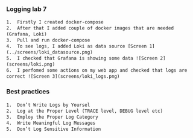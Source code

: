### Logging lab 7

    1.  Firstly I created docker-compose
    2.  After that I added couple of docker images that are needed (Grafana, Loki)
    3.  Pull and run docker-compose 
    4.  To see logs, I added Loki as data source [Screen 1](../screens/loki_datasource.png)
    5.  I checked that Grafana is showing some data ![Screen 2](screens/loki.png)
    6.  I perfomed some actions on my web app and checked that logs are correct ![Screen 3](screens/loki_logs.png)
    
    
### Best practices
    1.  Don’t Write Logs by Yoursel
    2.  Log at the Proper Level (TRACE level, DEBUG level etc)
    3.  Employ the Proper Log Category
    4.  Write Meaningful Log Messages
    5.  Don’t Log Sensitive Information
   
